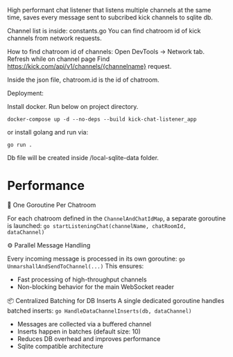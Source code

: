 High performant chat listener that listens multiple channels at the same time, saves every message sent to subcribed kick channels to sqlite db.

Channel list is inside: constants.go
You can find chatroom id of kick channels from network requests.

How to find chatroom id of channels:
Open DevTools -> Network tab.
Refresh while on channel page
Find https://kick.com/api/v1/channels/{channelname} request.

Inside the json file, chatroom.id is the id of chatroom.

Deployment:

Install docker.
Run below on project directory.

`docker-compose up -d --no-deps --build kick-chat-listener_app`

or install golang and run via:

`go run .`


Db file will be created inside /local-sqlite-data folder.

# Performance

🧵 One Goroutine Per Chatroom

For each chatroom defined in the `ChannelAndChatIdMap`, a separate goroutine is launched: `go startListeningChat(channelName, chatRoomId, dataChannel)`

⚙️ Parallel Message Handling

Every incoming message is processed in its own goroutine:
`go UnmarshallAndSendToChannel(...)`
This ensures:
-	Fast processing of high-throughput channels
-	Non-blocking behavior for the main WebSocket reader

📦 Centralized Batching for DB Inserts
A single dedicated goroutine handles batched inserts:
`go HandleDataChannelInserts(db, dataChannel)`
-	Messages are collected via a buffered channel
-	Inserts happen in batches (default size: 10)
-	Reduces DB overhead and improves performance
-	Sqlite compatible architecture
